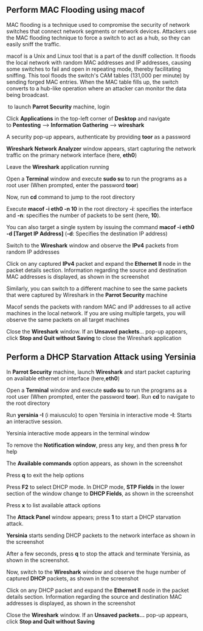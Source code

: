 
## Perform MAC Flooding using macof

MAC flooding is a technique used to compromise the security of network switches that connect network segments or network devices. Attackers use the MAC flooding technique to force a switch to act as a hub, so they can easily sniff the traffic.

macof is a Unix and Linux tool that is a part of the dsniff collection. It floods the local network with random MAC addresses and IP addresses, causing some switches to fail and open in repeating mode, thereby facilitating sniffing. This tool floods the switch's CAM tables (131,000 per minute) by sending forged MAC entries. When the MAC table fills up, the switch converts to a hub-like operation where an attacker can monitor the data being broadcast.

 to launch **Parrot Security** machine, login 

Click **Applications** in the top-left corner of **Desktop** and navigate to **Pentesting** --> **Information Gathering** --> **wireshark**

A security pop-up appears, authenticate by providing **toor** as a password

**Wireshark Network Analyzer** window appears, start capturing the network traffic on the primary network interface (here, **eth0**)
  
Leave the **Wireshark** application running

Open a **Terminal** window and execute **sudo su** to run the programs as a root user (When prompted, enter the password **toor**)

Now, run **cd** command to jump to the root directory

Execute **macof -i eth0 -n 10** in the root directory
**-i**: specifies the interface and **-n**: specifies the number of packets to be sent (here, **10**).

You can also target a single system by issuing the command **macof -i eth0 -d [Target IP Address]** (**-d**: Specifies the destination IP address)

Switch to the **Wireshark** window and observe the **IPv4** packets from random IP addresses

Click on any captured **IPv4** packet and expand the **Ethernet II** node in the packet details section. Information regarding the source and destination MAC addresses is displayed, as shown in the screenshot

Similarly, you can switch to a different machine to see the same packets that were captured by Wireshark in the **Parrot Security** machine

Macof sends the packets with random MAC and IP addresses to all active machines in the local network. If you are using multiple targets, you will observe the same packets on all target machines

Close the **Wireshark** window. If an **Unsaved packets**… pop-up appears, click **Stop and Quit without Saving** to close the Wireshark application



## Perform a DHCP Starvation Attack using Yersinia

In **Parrot Security** machine, launch **Wireshark** and start packet capturing on available ethernet or interface (here,**eth0**)

Open a **Terminal** window and execute **sudo su** to run the programs as a root user (When prompted, enter the password **toor**). Run **cd** to navigate to the root directory

Run **yersinia -I** (i maiusculo) to open Yersinia in interactive mode
**-I**: Starts an interactive session.

Yersinia interactive mode appears in the terminal window

To remove the **Notification window**, press any key, and then press **h** for help

The **Available commands** option appears, as shown in the screenshot

Press **q** to exit the help options
  
Press **F2** to select DHCP mode. In DHCP mode, **STP Fields** in the lower section of the window change to **DHCP Fields**, as shown in the screenshot

Press **x** to list available attack options

The **Attack Panel** window appears; press **1** to start a DHCP starvation attack.
  
**Yersinia** starts sending DHCP packets to the network interface as shown in the screenshot

After a few seconds, press **q** to stop the attack and terminate Yersinia, as shown in the screenshot.

Now, switch to the **Wireshark** window and observe the huge number of captured **DHCP** packets, as shown in the screenshot

Click on any DHCP packet and expand the **Ethernet II** node in the packet details section. Information regarding the source and destination MAC addresses is displayed, as shown in the screenshot
  
Close the **Wireshark** window. If an **Unsaved packets…** pop-up appears, click **Stop and Quit without Saving**

